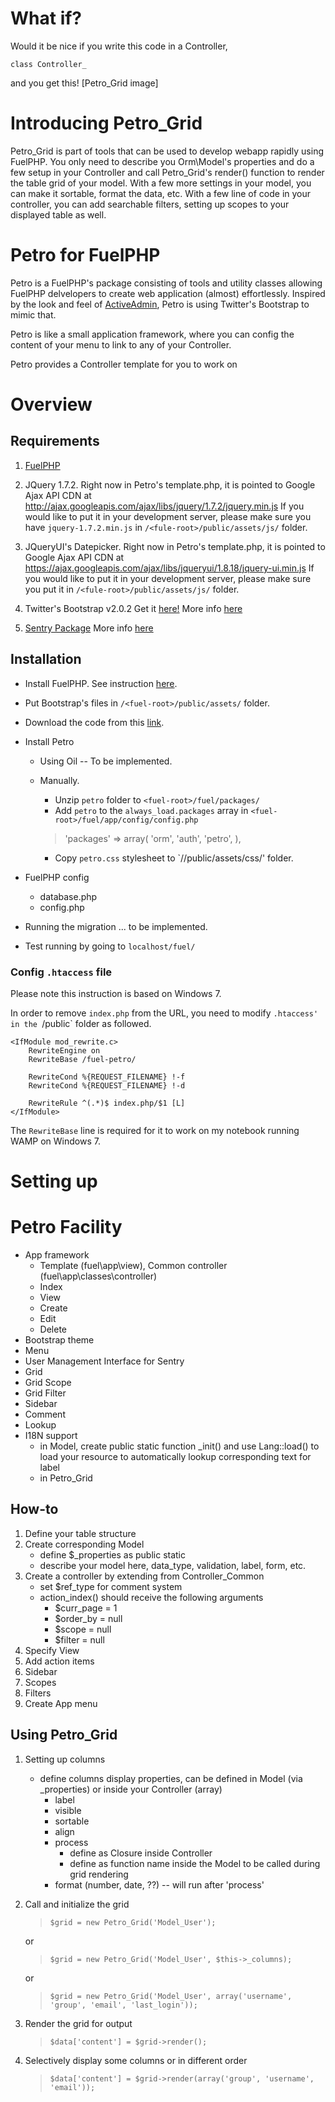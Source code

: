 # What if?

Would it be nice if you write this code in a Controller,

	class Controller_

and you get this!
[Petro_Grid image]


# Introducing Petro_Grid

Petro_Grid is part of tools that can be used to develop webapp rapidly using FuelPHP.
You only need to describe you Orm\Model's properties and do a few setup in your Controller
and call Petro_Grid's render() function to render the table grid of your model. With a few
more settings in your model, you can make it sortable, format the data, etc. With a few
line of code in your controller, you can add searchable filters, setting up scopes to your
displayed table as well.


Petro for FuelPHP
=================

Petro is a FuelPHP's package consisting of tools and utility classes allowing FuelPHP delvelopers to create web application 
(almost) effortlessly. Inspired by the look and feel of [ActiveAdmin](http://activeadmin.info), Petro is using Twitter's 
Bootstrap to mimic that.

Petro is like a small application framework, where you can config the content of your menu to link to any of your Controller.

Petro provides a Controller template for you to work on


# Overview

Requirements
------------
 1. [FuelPHP](http://fuelphp.com)

 2. JQuery 1.7.2. 
	Right now in Petro's template.php, it is pointed to Google Ajax API CDN at http://ajax.googleapis.com/ajax/libs/jquery/1.7.2/jquery.min.js
	If you would like to put it in your development server, please make sure you have `jquery-1.7.2.min.js`
	in `/<fule-root>/public/assets/js/` folder. 

 3. JQueryUI's Datepicker. 
	Right now in Petro's template.php, it is pointed to Google Ajax API CDN at https://ajax.googleapis.com/ajax/libs/jqueryui/1.8.18/jquery-ui.min.js
	If you would like to put it in your development server, please make sure you put it in `/<fule-root>/public/assets/js/` folder. 
	
 4. Twitter's Bootstrap v2.0.2 Get it [here!](https://github.com/twitter/bootstrap/tree/v2.0.2) More info [here](http://twitter.github.com/bootstrap/)

 5. [Sentry Package](https://github.com/cartalyst/sentry/zipball/v1.1) More info [here](http://sentry.cartalyst.com/)

Installation
------------
 - Install FuelPHP. See instruction [here](http://docs.fuelphp.com/installation/instructions.html).
 - Put Bootstrap's files in `/<fuel-root>/public/assets/` folder.
 - Download the code from this [link]().
 - Install Petro
    - Using Oil -- To be implemented.

    - Manually. 
      - Unzip `petro` folder to `<fuel-root>/fuel/packages/`
      - Add `petro` to the `always_load.packages` array in `<fuel-root>/fuel/app/config/config.php`

      > 'packages' => array(
      >   'orm',
      >   'auth',
      >   'petro',
      > ),

	  - Copy `petro.css` stylesheet to `/<fule-root>/public/assets/css/' folder.
	  
 - FuelPHP config
    - database.php
	- config.php

 - Running the migration ... to be implemented.
 
 - Test running by going to `localhost/fuel/`

### Config `.htaccess` file
Please note this instruction is based on Windows 7.

In order to remove `index.php` from the URL, you need to modify `.htaccess' in the `/public` folder as followed.

	<IfModule mod_rewrite.c>
		RewriteEngine on
		RewriteBase /fuel-petro/

		RewriteCond %{REQUEST_FILENAME} !-f
		RewriteCond %{REQUEST_FILENAME} !-d

		RewriteRule ^(.*)$ index.php/$1 [L]
	</IfModule>

The `RewriteBase` line is required for it to work on my notebook running WAMP on Windows 7.

# Setting up


# Petro Facility

- App framework
	- Template (fuel\app\view\), Common controller (fuel\app\classes\controller\)
	- Index
	- View
	- Create
	- Edit
	- Delete
- Bootstrap theme
- Menu
- User Management Interface for Sentry
- Grid
- Grid Scope
- Grid Filter
- Sidebar
- Comment
- Lookup
- I18N support
	- in Model, create public static function _init() and use Lang::load() to load your resource
	  to automatically lookup corresponding text for label
	- in Petro_Grid

How-to
------
1. Define your table structure
2. Create corresponding Model
	- define $_properties as public static
	- describe your model here, data_type, validation, label, form, etc.
3. Create a controller by extending from Controller_Common
	- set $ref_type for comment system
	- action_index() should receive the following arguments
		- $curr_page = 1
		- $order_by = null
		- $scope = null
		- $filter = null
4. Specify View
5. Add action items
6. Sidebar
7. Scopes
8. Filters
9. Create App menu

Using Petro_Grid
----------------
1. Setting up columns
	- define columns display properties, can be defined in Model (via _properties) or inside your Controller (array)
		- label
		- visible
		- sortable
		- align
		- process
			- define as Closure inside Controller
			- define as function name inside the Model to be called during grid rendering
		- format (number, date, ??) -- will run after 'process'
		
2. Call and initialize the grid

	> `$grid = new Petro_Grid('Model_User');`

	or

	> `$grid = new Petro_Grid('Model_User', $this->_columns);`

	or

	> `$grid = new Petro_Grid('Model_User', array('username', 'group', 'email', 'last_login'));`

3. Render the grid for output
	> `$data['content'] = $grid->render();`

4. Selectively display some columns or in different order
	> `$data['content'] = $grid->render(array('group', 'username', 'email'));`


